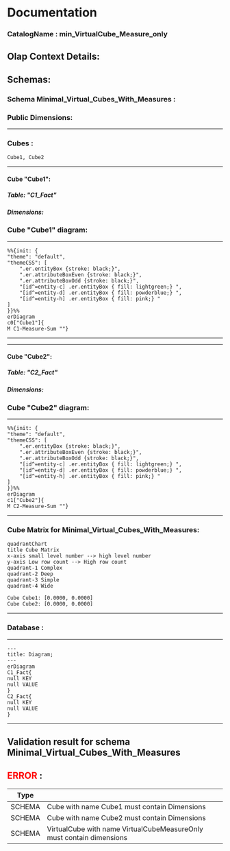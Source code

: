 # Documentation
### CatalogName : min_VirtualCube_Measure_only
## Olap Context Details:
## Schemas:
### Schema Minimal_Virtual_Cubes_With_Measures : 
### Public Dimensions:

    

---
### Cubes :

    Cube1, Cube2

---
#### Cube "Cube1":

    

##### Table: "C1_Fact"

##### Dimensions:
### Cube "Cube1" diagram:

---

```mermaid
%%{init: {
"theme": "default",
"themeCSS": [
    ".er.entityBox {stroke: black;}",
    ".er.attributeBoxEven {stroke: black;}",
    ".er.attributeBoxOdd {stroke: black;}",
    "[id^=entity-c] .er.entityBox { fill: lightgreen;} ",
    "[id^=entity-d] .er.entityBox { fill: powderblue;} ",
    "[id^=entity-h] .er.entityBox { fill: pink;} "
]
}}%%
erDiagram
c0["Cube1"]{
M C1-Measure-Sum ""}
```
---
---
#### Cube "Cube2":

    

##### Table: "C2_Fact"

##### Dimensions:
### Cube "Cube2" diagram:

---

```mermaid
%%{init: {
"theme": "default",
"themeCSS": [
    ".er.entityBox {stroke: black;}",
    ".er.attributeBoxEven {stroke: black;}",
    ".er.attributeBoxOdd {stroke: black;}",
    "[id^=entity-c] .er.entityBox { fill: lightgreen;} ",
    "[id^=entity-d] .er.entityBox { fill: powderblue;} ",
    "[id^=entity-h] .er.entityBox { fill: pink;} "
]
}}%%
erDiagram
c1["Cube2"]{
M C2-Measure-Sum ""}
```
---
### Cube Matrix for Minimal_Virtual_Cubes_With_Measures:
```mermaid
quadrantChart
title Cube Matrix
x-axis small level number --> high level number
y-axis Low row count --> High row count
quadrant-1 Complex
quadrant-2 Deep
quadrant-3 Simple
quadrant-4 Wide

Cube Cube1: [0.0000, 0.0000]
Cube Cube2: [0.0000, 0.0000]
```
---
### Database :
---
```mermaid
---
title: Diagram;
---
erDiagram
C1_Fact{
null KEY
null VALUE
}
C2_Fact{
null KEY
null VALUE
}

```
---
## Validation result for schema Minimal_Virtual_Cubes_With_Measures
## <span style='color: red;'>ERROR</span> : 
|Type|   |
|----|---|
|SCHEMA|Cube with name Cube1 must contain Dimensions|
|SCHEMA|Cube with name Cube2 must contain Dimensions|
|SCHEMA|VirtualCube with name VirtualCubeMeasureOnly must contain dimensions |

